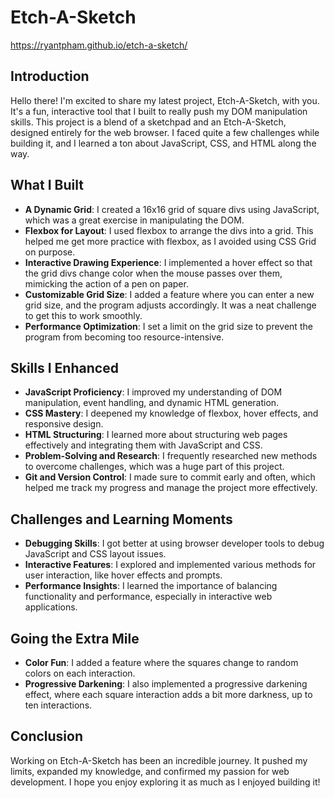 # Etch-A-Sketch
https://ryantpham.github.io/etch-a-sketch/ 
## Introduction

Hello there! I'm excited to share my latest project, Etch-A-Sketch, with you. It's a fun, interactive tool that I built to really push my DOM manipulation skills. This project is a blend of a sketchpad and an Etch-A-Sketch, designed entirely for the web browser. I faced quite a few challenges while building it, and I learned a ton about JavaScript, CSS, and HTML along the way.

## What I Built

- **A Dynamic Grid**: I created a 16x16 grid of square divs using JavaScript, which was a great exercise in manipulating the DOM.
- **Flexbox for Layout**: I used flexbox to arrange the divs into a grid. This helped me get more practice with flexbox, as I avoided using CSS Grid on purpose.
- **Interactive Drawing Experience**: I implemented a hover effect so that the grid divs change color when the mouse passes over them, mimicking the action of a pen on paper.
- **Customizable Grid Size**: I added a feature where you can enter a new grid size, and the program adjusts accordingly. It was a neat challenge to get this to work smoothly.
- **Performance Optimization**: I set a limit on the grid size to prevent the program from becoming too resource-intensive.

## Skills I Enhanced

- **JavaScript Proficiency**: I improved my understanding of DOM manipulation, event handling, and dynamic HTML generation.
- **CSS Mastery**: I deepened my knowledge of flexbox, hover effects, and responsive design.
- **HTML Structuring**: I learned more about structuring web pages effectively and integrating them with JavaScript and CSS.
- **Problem-Solving and Research**: I frequently researched new methods to overcome challenges, which was a huge part of this project.
- **Git and Version Control**: I made sure to commit early and often, which helped me track my progress and manage the project more effectively.

## Challenges and Learning Moments

- **Debugging Skills**: I got better at using browser developer tools to debug JavaScript and CSS layout issues.
- **Interactive Features**: I explored and implemented various methods for user interaction, like hover effects and prompts.
- **Performance Insights**: I learned the importance of balancing functionality and performance, especially in interactive web applications.

## Going the Extra Mile

- **Color Fun**: I added a feature where the squares change to random colors on each interaction.
- **Progressive Darkening**: I also implemented a progressive darkening effect, where each square interaction adds a bit more darkness, up to ten interactions.

## Conclusion

Working on Etch-A-Sketch has been an incredible journey. It pushed my limits, expanded my knowledge, and confirmed my passion for web development. I hope you enjoy exploring it as much as I enjoyed building it!
